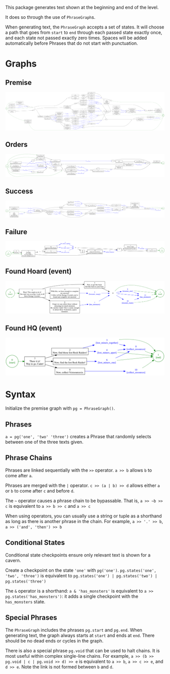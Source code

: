 This package generates text shown at the beginning and end of the level.

It does so through the use of `PhraseGraph`s.

When generating text, the `PhraseGraph` accepts a set of states.
It will choose a path that goes from `start` to `end` through each passed state exactly once,
and each state not passed exactly zero times.
Spaces will be added automatically before Phrases that do not start with punctuation.

# Graphs

## Premise
![premises](/lib/lore/premises.svg)

## Orders
![orders](/lib/lore/orders.svg)

## Success
![success](/lib/lore/success.svg)

## Failure
![failure](/lib/lore/failure.svg)

## Found Hoard (event)
![found_hoard](/lib/lore/found_hoard.svg)

## Found HQ (event)
![found_hq](/lib/lore/found_hq.svg)

# Syntax

Initialize the premise graph with `pg = PhraseGraph()`.

## Phrases

`a = pg('one', 'two' 'three')` creates a Phrase that randomly selects between one of the three texts given.

## Phrase Chains

Phrases are linked sequentially with the `>>` operator. `a >> b` allows `b` to come after `a`.

Phrases are merged with the `|` operator. `c >> (a | b) >> d` allows either `a` or `b` to come after `c` and before `d`.

The `~` operator causes a phrase chain to be bypassable. That is, `a >> ~b >> c` is equivalent to `a >> b >> c` and `a >> c`

When using operators, you can usually use a string or tuple as a shorthand as long as there is another phrase in the chain. For example, `a >> '.' >> b`, `a >> ('and', 'then') >> b`

## Conditional States

Conditional state checkpoints ensure only relevant text is shown for a cavern.

Create a checkpoint on the state `'one'` with `pg('one')`. `pg.states('one', 'two', 'three')` is equivalent to `pg.states('one') | pg.states('two') | pg.states('three')`

The `&` operator is a shorthand: `a & 'has_monsters'` is equivalent to `a >> pg.states('has_monsters')`: it adds a single checkpoint with the `has_monsters` state.

## Special Phrases

The `PhraseGraph` includes the phrases `pg.start` and `pg.end`.
When generating text, the graph always starts at `start` and ends at `end`.
There should be no dead ends or cycles in the graph.

There is also a special phrase `pg.void` that can be used to halt chains.
It is most useful within complex single-line chains.
For example, `a >> (b >> pg.void | c | pg.void >> d) >> e` is equivalent to
`a >> b`, `a >> c >> e`, and `d >> e`.
Note the link is not formed between `b` and `d`.